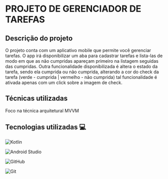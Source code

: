 # PROJETO DE GERENCIADOR DE TAREFAS 

## Descrição do projeto
O projeto conta com um aplicativo mobile que permite você gerenciar tarefas.
O app irá disponibilizar um aba para cadastrar tarefas e lista-las de modo em que 
as não cumpridas apareçam primeiro na listagem seguidas das cumpridas. 
Outra funcionalidade disponibilizada é altera o estado da tarefa, sendo ela cumprida ou não cumprida,
alterando a cor do check da tarefa (verde - cumprida | vermelho - não cumprida) tal funcionalidade é 
ativada apenas com um click sobre a imagem de check. 

## Técnicas utilizadas
Foco na técnica arquitetural MVVM

## Tecnologias utilizadas 💻 
![Kotlin](https://img.shields.io/badge/Kotlin-B125EA?style=for-the-badge&logo=kotlin&logoColor=white)

![Android Studio](https://img.shields.io/badge/android%20studio-346ac1?style=for-the-badge&logo=android%20studio&logoColor=white)

![GitHub](https://img.shields.io/badge/GitHub-100000?style=for-the-badge&logo=github&logoColor=white)

![Git](https://img.shields.io/badge/GIT-E44C30?style=for-the-badge&logo=git&logoColor=white)


